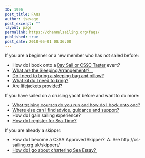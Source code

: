 ```yaml
---
ID: 1996
post_title: FAQs
author: jsavage
post_excerpt: ""
layout: page
permalink: https://channelsailing.org/faqs/
published: true
post_date: 2018-05-01 08:36:00
---
```

If you are a beginner or a new member who has not sailed before:
<ul>
 	<li>How do I book onto a <a href="//channelsailing.org/day-sails/">Day Sail or CSSC Taster</a> event?</li>
 	<li><a href="//channelsailing.org/faqs/sleepingarrangementsbedding/">What are the Sleeping Arrangements?   </a></li>
 	<li><a href="//channelsailing.org/faqs/sleepingarrangementsbedding/">Do I need to bring a sleeping bag and pillow?</a></li>
 	<li><a href="//channelsailing.org/faq-what-kit-do-i-need/">What kit do I need to bring?</a></li>
 	<li><a href="//channelsailing.org/faq-are-lifejackets-provided/">Are lifejackets provided?</a></li>
</ul>
If you have sailed on a cruising yacht before and want to do more:
<ul>
 	<li><a href="//channelsailing.org/training/">What training courses do you run and how do I book onto one?</a></li>
 	<li><a href="//channelsailing.org/home-2/about/csd1-2-1/">Where else can I find advice, guidance and support?</a></li>
 	<li>How do I gain sailing experience?</li>
 	<li><a href="//channelsailing.org/sea-time-cruises/">How do I register for Sea Time?</a></li>
</ul>
If you are already a skipper:
<ul>
 	<li>How do I become a CSSA Approved Skipper?  A. See http://cs-sailing.org.uk/skippers/</li>
 	<li><a href="//channelsailing.org/charters/">How do I go about chartering Sea Essay? </a></li>
</ul>